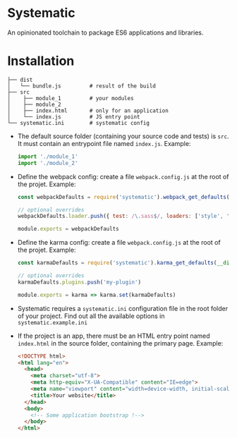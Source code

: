 # Systematic

An opinionated toolchain to package ES6 applications and libraries.

# Installation

```
├── dist
│   └── bundle.js         # result of the build
├── src
│    ├── module_1         # your modules
│    ├── module_2
│    ├── index.html       # only for an application
│    └── index.js         # JS entry point
└── systematic.ini        # systematic config
```

* The default source folder (containing your source code and tests) is `src`. It must contain an entrypoint file named `index.js`. Example:

  ```javascript
  import './module_1'
  import './module_2'
  ```

* Define the webpack config: create a file `webpack.config.js` at the root of the projet. Example:

  ```javascript
  const webpackDefaults = require('systematic').webpack_get_defaults(__dirname)

  // optional overrides
  webpackDefaults.loader.push({ test: /\.sass$/, loaders: ['style', 'css', 'postcss-loader', 'sass?sourceMap&indentedSyntax=true'] },)

  module.exports = webpackDefaults
  ```

* Define the karma config: create a file `webpack.config.js` at the root of the projet. Example:

  ```javascript
  const karmaDefaults = require('systematic').karma_get_defaults(__dirname)

  // optional overrides
  karmaDefaults.plugins.push('my-plugin')

  module.exports = karma => karma.set(karmaDefaults)

  ```

* Systematic requires a `systematic.ini` configuration file in the root folder of your project. Find out all the available options in `systematic.example.ini`
* If the project is an app, there must be an HTML entry point named `index.html` in the source folder, containing the primary page. Example:

  ```html
  <!DOCTYPE html>
  <html lang="en">
    <head>
      <meta charset="utf-8">
      <meta http-equiv="X-UA-Compatible" content="IE=edge">
      <meta name="viewport" content="width=device-width, initial-scale=1">
      <title>Your website</title>
    </head>
    <body>
      <!-- Some application bootstrap !-->
    </body>
  </html>
  ```
